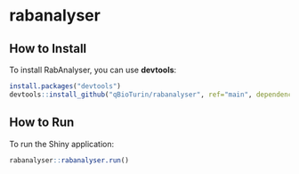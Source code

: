 # rabanalyser


## How to Install

To install RabAnalyser, you can use **devtools**:

```r
install.packages("devtools")
devtools::install_github("qBioTurin/rabanalyser", ref="main", dependencies=TRUE)
```

## How to Run

To run the Shiny application:

```r
rabanalyser::rabanalyser.run()
```
